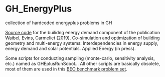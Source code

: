 # GH_EnergyPlus
collection of hardcoded energyplus problems in GH


[Source code](../master/GHEnergyPlus/GHEnergyPlus/GHEPlusRunParametric15_Zurich.cs) for the builidng energy demand component of the publication Waibel, Evins, Carmeliet (2019). Co-simulation and optimization of building geometry and multi-energy systems: Interdependencies in energy supply, energy demand and solar potentials. Applied Energy (in press).

Some scripts for conducting sampling (monte-carlo, sensitivity analysis, etc.) named as GHEplusRunSobol... All other scripts are basically obsolete, most of them are used in this [BEO benchmark problem set](https://github.com/christophwaibel/BEOBenchmark). 
